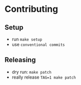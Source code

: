 # Contributing

## Setup
- run `make setup`
- use `conventional commits`

## Releasing
- dry run: `make patch`
- really release `TAG=1 make patch`

